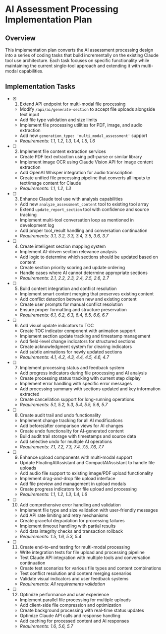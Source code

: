 # AI Assessment Processing Implementation Plan

## Overview

This implementation plan converts the AI assessment processing design into a series of coding tasks that build incrementally on the existing Claude tool use architecture. Each task focuses on specific functionality while maintaining the current single-tool approach and extending it with multi-modal capabilities.

## Implementation Tasks

- [x] 1. Extend API endpoint for multi-modal file processing
  - Modify `/api/ai/generate-section` to accept file uploads alongside text input
  - Add file type validation and size limits
  - Implement file processing utilities for PDF, image, and audio extraction
  - Add new `generation_type: 'multi_modal_assessment'` support
  - _Requirements: 1.1, 1.2, 1.3, 1.4, 1.5, 1.6_

- [ ] 2. Implement file content extraction services
  - Create PDF text extraction using pdf-parse or similar library
  - Implement image OCR using Claude Vision API for image content extraction
  - Add OpenAI Whisper integration for audio transcription
  - Create unified file processing pipeline that converts all inputs to text/image content for Claude
  - _Requirements: 1.1, 1.2, 1.3_

- [ ] 3. Enhance Claude tool use with analysis capabilities
  - Add new `analyze_assessment_content` tool to existing tool array
  - Extend `update_report_section` tool with confidence and source tracking
  - Implement multi-tool conversation loop as mentioned in development log
  - Add proper tool_result handling and conversation continuation
  - _Requirements: 3.1, 3.2, 3.3, 3.4, 3.5, 3.6, 3.7_

- [ ] 4. Create intelligent section mapping system
  - Implement AI-driven section relevance analysis
  - Add logic to determine which sections should be updated based on content
  - Create section priority scoring and update ordering
  - Handle cases where AI cannot determine appropriate sections
  - _Requirements: 2.1, 2.2, 2.3, 2.4, 2.5, 2.6, 2.7_

- [ ] 5. Build content integration and conflict resolution
  - Implement smart content merging that preserves existing content
  - Add conflict detection between new and existing content
  - Create user prompts for manual conflict resolution
  - Ensure proper formatting and structure preservation
  - _Requirements: 6.1, 6.2, 6.3, 6.4, 6.5, 6.6, 6.7_

- [ ] 6. Add visual update indicators to TOC
  - Create TOC indicator component with animation support
  - Implement section update tracking and timestamp management
  - Add field-level change indicators for structured sections
  - Create acknowledgment system for clearing indicators
  - Add subtle animations for newly updated sections
  - _Requirements: 4.1, 4.2, 4.3, 4.4, 4.5, 4.6, 4.7_

- [ ] 7. Implement processing status and feedback system
  - Add progress indicators during file processing and AI analysis
  - Create processing status tracking with current step display
  - Implement error handling with specific error messages
  - Add processing summary with sections updated and key information extracted
  - Create cancellation support for long-running operations
  - _Requirements: 5.1, 5.2, 5.3, 5.4, 5.5, 5.6, 5.7_

- [ ] 8. Create audit trail and undo functionality
  - Implement change tracking for all AI modifications
  - Add before/after comparison views for AI changes
  - Create undo functionality for AI-generated content
  - Build audit trail storage with timestamps and source data
  - Add selective undo for multiple AI operations
  - _Requirements: 7.1, 7.2, 7.3, 7.4, 7.5, 7.6, 7.7_

- [ ] 9. Enhance upload components with multi-modal support
  - Update FloatingAIAssistant and CompactAIAssistant to handle file uploads
  - Add audio file support to existing image/PDF upload functionality
  - Implement drag-and-drop file upload interface
  - Add file preview and management in upload modals
  - Create progress indicators for file upload and processing
  - _Requirements: 1.1, 1.2, 1.3, 1.4, 1.6_

- [ ] 10. Add comprehensive error handling and validation
  - Implement file type and size validation with user-friendly messages
  - Add API rate limiting and retry mechanisms
  - Create graceful degradation for processing failures
  - Implement timeout handling with partial results
  - Add data integrity checks and transaction rollback
  - _Requirements: 1.5, 1.6, 5.3, 5.4_

- [ ] 11. Create end-to-end testing for multi-modal processing
  - Write integration tests for file upload and processing pipeline
  - Test Claude API integration with multiple tools and conversation continuation
  - Create test scenarios for various file types and content combinations
  - Test conflict resolution and content merging scenarios
  - Validate visual indicators and user feedback systems
  - _Requirements: All requirements validation_

- [ ] 12. Optimize performance and user experience
  - Implement parallel file processing for multiple uploads
  - Add client-side file compression and optimization
  - Create background processing with real-time status updates
  - Optimize Claude API calls and response handling
  - Add caching for processed content and AI responses
  - _Requirements: 1.6, 5.6, 5.7_